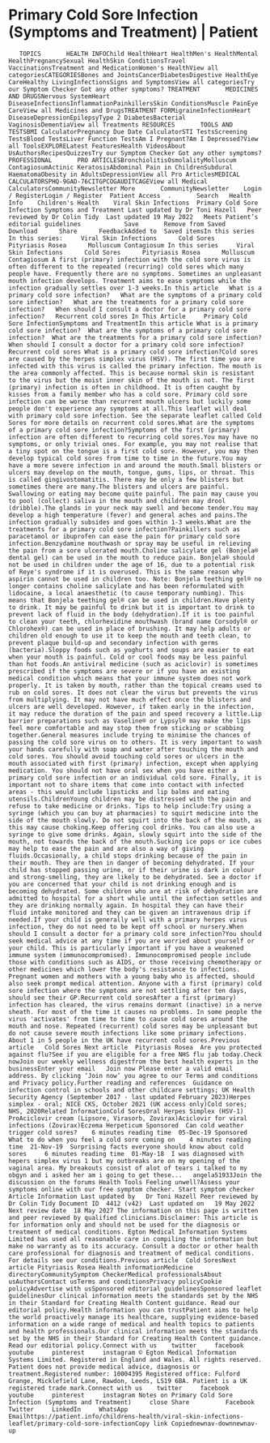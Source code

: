 # Primary Cold Sore Infection (Symptoms and Treatment) | Patient

       TOPICS       HEALTH INFOChild HealthHeart HealthMen's HealthMental HealthPregnancySexual HealthSkin ConditionsTravel VaccinationsTreatment and MedicationWomen's HealthView all categoriesCATEGORIESBones and JointsCancerDiabetesDigestive HealthEye CareHealthy LivingInfectionsSigns and SymptomsView all categoriesTry our Symptom Checker Got any other symptoms? TREATMENT       MEDICINES AND DRUGSNervous SystemHeart DiseaseInfectionsInflammationPainkillersSkin ConditionsMuscle PainEye CareView all Medicines and DrugsTREATMENT FORMigraineInfectionHeart DiseaseDepressionEpilepsyType 2 DiabetesBacterial VaginosisDementiaView all Treatments RESOURCES       TOOLS AND TESTSBMI CalculatorPregnancy Due Date CalculatorSTI TestsScreening TestsBlood TestsLiver Function TestsAm I Pregnant?Am I Depressed?View all ToolsEXPLORELatest FeaturesHealth VideosAbout UsAuthorsRecipesQuizzesTry our Symptom Checker Got any other symptoms? PROFESSIONAL       PRO ARTICLESBronchiolitisOsmolalityMolluscum ContagiosumActinic KeratosisAbdominal Pain in ChildrenSubdural HaematomaObesity in AdultsDepressionView all Pro ArticlesMEDICAL CALCULATORSPHQ-9GAD-76CITGPCOGAUDITCAGEView all Medical CalculatorsCommunityNewsletter More       CommunityNewsletter    Login / RegisterLogin / Register  Patient Access  .       Search   Health Info    Children's Health    Viral Skin Infections  Primary Cold Sore Infection Symptoms and Treatment Last updated by Dr Toni Hazell   Peer reviewed by Dr Colin Tidy  Last updated 19 May 2022   Meets Patient’s editorial guidelines            Save       Remove from Saved       Download      Share      FeedbackAdded to  Saved itemsIn this series    In this series:     Viral Skin Infections      Cold Sores      Pityriasis Rosea      Molluscum Contagiosum In this series     Viral Skin Infections      Cold Sores      Pityriasis Rosea      Molluscum Contagiosum A first (primary) infection with the cold sore virus is often different to the repeated (recurring) cold sores which many people have. Frequently there are no symptoms. Sometimes an unpleasant mouth infection develops. Treatment aims to ease symptoms while the infection gradually settles over 1-3 weeks.In this article   What is a primary cold sore infection?   What are the symptoms of a primary cold sore infection?   What are the treatments for a primary cold sore infection?   When should I consult a doctor for a primary cold sore infection?   Recurrent cold sores In This Article     Primary Cold Sore InfectionSymptoms and TreatmentIn this article What is a primary cold sore infection?  What are the symptoms of a primary cold sore infection?  What are the treatments for a primary cold sore infection?  When should I consult a doctor for a primary cold sore infection?  Recurrent cold sores What is a primary cold sore infection?Cold sores are caused by the herpes simplex virus (HSV). The first time you are infected with this virus is called the primary infection. The mouth is the area commonly affected. This is because normal skin is resistant to the virus but the moist inner skin of the mouth is not. The first (primary) infection is often in childhood. It is often caught by kisses from a family member who has a cold sore. Primary cold sore infection can be worse than recurrent mouth ulcers but luckily some people don't experience any symptoms at all.This leaflet will deal with primary cold sore infection. See the separate leaflet called Cold Sores for more details on recurrent cold sores.What are the symptoms of a primary cold sore infection?Symptoms of the first (primary) infection are often different to recurring cold sores.You may have no symptoms, or only trivial ones. For example, you may not realise that a tiny spot on the tongue is a first cold sore. However, you may then develop typical cold sores from time to time in the future.You may have a more severe infection in and around the mouth.Small blisters or ulcers may develop on the mouth, tongue, gums, lips, or throat. This is called gingivostomatitis. There may be only a few blisters but sometimes there are many.The blisters and ulcers are painful. Swallowing or eating may become quite painful. The pain may cause you to pool (collect) saliva in the mouth and children may drool (dribble).The glands in your neck may swell and become tender.You may develop a high temperature (fever) and general aches and pains.The infection gradually subsides and goes within 1-3 weeks.What are the treatments for a primary cold sore infection?Painkillers such as paracetamol or ibuprofen can ease the pain for primary cold sore infection.Benzydamine mouthwash or spray may be useful in relieving the pain from a sore ulcerated mouth.Choline salicylate gel (Bonjela® dental gel) can be used in the mouth to reduce pain. Bonjela® should not be used in children under the age of 16, due to a potential risk of Reye's syndrome if it is overused. This is the same reason why aspirin cannot be used in children too. Note: Bonjela teething gel® no longer contains choline salicylate and has been reformulated with lidocaine, a local anaesthetic (to cause temporary numbing). This means that Bonjela teething gel® can be used in children.Have plenty to drink. It may be painful to drink but it is important to drink to prevent lack of fluid in the body (dehydration).If it is too painful to clean your teeth, chlorhexidine mouthwash (brand name Corsodyl® or Chlorohex®) can be used in place of brushing. It may help adults or children old enough to use it to keep the mouth and teeth clean, to prevent plaque build-up and secondary infection with germs (bacteria).Sloppy foods such as yoghurts and soups are easier to eat when your mouth is painful. Cold or cool foods may be less painful than hot foods.An antiviral medicine (such as aciclovir) is sometimes prescribed if the symptoms are severe or if you have an existing medical condition which means that your immune system does not work properly. It is taken by mouth, rather than the topical creams used to rub on cold sores. It does not clear the virus but prevents the virus from multiplying. It may not have much effect once the blisters and ulcers are well developed. However, if taken early in the infection, it may reduce the duration of the pain and speed recovery a little.Lip barrier preparations such as Vaseline® or Lypsyl® may make the lips feel more comfortable and may stop them from sticking or scabbing together.General measures include trying to minimise the chances of passing the cold sore virus on to others. It is very important to wash your hands carefully with soap and water after touching the mouth and cold sores. You should avoid touching cold sores or ulcers in the mouth associated with first (primary) infection, except when applying medication. You should not have oral sex when you have either a primary cold sore infection or an individual cold sore. Finally, it is important not to share items that come into contact with infected areas - this would include lipsticks and lip balms and eating utensils.ChildrenYoung children may be distressed with the pain and refuse to take medicine or drinks. Tips to help include:Try using a syringe (which you can buy at pharmacies) to squirt medicine into the side of the mouth slowly. Do not squirt into the back of the mouth, as this may cause choking.Keep offering cool drinks. You can also use a syringe to give some drinks. Again, slowly squirt into the side of the mouth, not towards the back of the mouth.Sucking ice pops or ice cubes may help to ease the pain and are also a way of giving fluids.Occasionally, a child stops drinking because of the pain in their mouth. They are then in danger of becoming dehydrated. If your child has stopped passing urine, or if their urine is dark in colour and strong-smelling, they are likely to be dehydrated. See a doctor if you are concerned that your child is not drinking enough and is becoming dehydrated. Some children who are at risk of dehydration are admitted to hospital for a short while until the infection settles and they are drinking normally again. In hospital they can have their fluid intake monitored and they can be given an intravenous drip if needed.If your child is generally well with a primary herpes virus infection, they do not need to be kept off school or nursery.When should I consult a doctor for a primary cold sore infection?You should seek medical advice at any time if you are worried about yourself or your child. This is particularly important if you have a weakened immune system (immunocompromised). Immunocompromised people include those with conditions such as AIDS, or those receiving chemotherapy or other medicines which lower the body's resistance to infections. Pregnant women and mothers with a young baby who is affected, should also seek prompt medical attention. Anyone with a first (primary) cold sore infection where the symptoms are not settling after ten days, should see their GP.Recurrent cold soresAfter a first (primary) infection has cleared, the virus remains dormant (inactive) in a nerve sheath. For most of the time it causes no problems. In some people the virus 'activates' from time to time to cause cold sores around the mouth and nose. Repeated (recurrent) cold sores may be unpleasant but do not cause severe mouth infections like some primary infections. About 1 in 5 people in the UK have recurrent cold sores.Previous article   Cold Sores Next article  Pityriasis Rosea  Are you protected against flu?See if you are eligible for a free NHS flu jab today.Check nowJoin our weekly wellness digestfrom the best health experts in the businessEnter your email   Join now Please enter a valid email address. By clicking ‘Join now’ you agree to our Terms and conditions and Privacy policy.Further reading and references  Guidance on infection control in schools and other childcare settings; UK Health Security Agency (September 2017 - last updated February 2023)Herpes simplex - oral; NICE CKS, October 2021 (UK access only)Cold sores; NHS, 2020Related InformationCold SoresOral Herpes Simplex (HSV-1) ProAciclovir cream (Lipsore, Virasorb, Zovirax)Aciclovir for viral infections (Zovirax)Eczema Herpeticum Sponsored  Can cold weather trigger cold sores?    6 minutes reading time  05-Dec-19 Sponsored  What to do when you feel a cold sore coming on    4 minutes reading time  21-Nov-19  Surprising facts everyone should know about cold sores     6 minutes reading time  01-May-18  I was diagnosed with hepers simplex virus 1 but my outbreaks are on my opening of the vaginal area. My breakouts consist of alot of tears i talked to my obgyn and i asked her am i going to get these...   angela51933Join the discussion on the forums Health Tools Feeling unwell?Assess your symptoms online with our free symptom checker. Start symptom checker Article Information Last updated by   Dr Toni Hazell Peer reviewed by  Dr Colin Tidy Document ID  4412 (v42)  Last updated on   19 May 2022 Next review date  18 May 2027 The information on this page is written and peer reviewed by qualified clinicians.Disclaimer: This article is for information only and should not be used for the diagnosis or treatment of medical conditions. Egton Medical Information Systems Limited has used all reasonable care in compiling the information but make no warranty as to its accuracy. Consult a doctor or other health care professional for diagnosis and treatment of medical conditions. For details see our conditions.Previous article  Cold SoresNext article Pityriasis Rosea Health informationMedicine directoryCommunitySymptom CheckerMedical professionalsAbout usAuthorsContact usTerms and conditionsPrivacy policyCookie policyAdvertise with usSponsored editorial guidelinesSponsored leaflet guidelinesOur clinical information meets the standards set by the NHS in their Standard for Creating Health Content guidance. Read our editorial policy.Health information you can trustPatient aims to help the world proactively manage its healthcare, supplying evidence-based information on a wide range of medical and health topics to patients and health professionals.Our clinical information meets the standards set by the NHS in their Standard for Creating Health Content guidance. Read our editorial policy.Connect with us    twitter     facebook     youtube     pinterest     instagram © Egton Medical Information Systems Limited. Registered in England and Wales. All rights reserved. Patient does not provide medical advice, diagnosis or treatment.Registered number: 10004395 Registered office: Fulford Grange, Micklefield Lane, Rawdon, Leeds, LS19 6BA. Patient is a UK registered trade mark.Connect with us    twitter     facebook     youtube     pinterest     instagram Notes on Primary Cold Sore Infection (Symptoms and Treatment)     close Share          Facebook     Twitter     LinkedIn     WhatsApp     Emailhttps://patient.info/childrens-health/viral-skin-infections-leaflet/primary-cold-sore-infectionCopy link Copiednewnav-downnewnav-up


